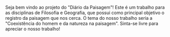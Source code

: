 Seja bem vindo ao projeto do "Diário da Paisagem"!
Este é um trabalho para as disciplinas de Filosofia e Geografia, que possui como principal objetivo o registro da paisagem que nos cerca. O tema do nosso trabalho seria a "Coexistência do homem e da natureza na paisagem". 
Sinta-se livre para apreciar o nosso trabalho!
